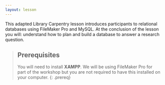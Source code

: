 ```yaml
---
layout: lesson
---
```

This adapted Library Carpentry lesson introduces participants to relational databases using FileMaker Pro and MySQL. At the conclusion of the lesson you will: understand how to plan and build a database to answer a research question.

> ## Prerequisites
>
> You will need to install **XAMPP**. We will be using FileMaker Pro for part of the workshop but you are not required to have this installed on your computer.
{: .prereq}

